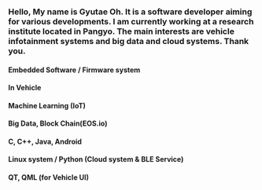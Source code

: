 ### Hello, My name is Gyutae Oh. It is a software developer aiming for various developments. I am currently working at a research institute located in Pangyo. The main interests are vehicle infotainment systems and big data and cloud systems. Thank you.

#### Embedded Software / Firmware system
#### In Vehicle
#### Machine Learning (IoT)
#### Big Data, Block Chain(EOS.io) 
#### C, C++, Java, Android 
#### Linux system / Python (Cloud system & BLE Service)
#### QT, QML (for Vehicle UI)


<!--
**gtogto/gtogto** is a ✨ _special_ ✨ repository because its `README.md` (this file) appears on your GitHub profile.

Here are some ideas to get you started:

- 🔭 I’m currently working on ...
- 🌱 I’m currently learning ...
- 👯 I’m looking to collaborate on ...
- 🤔 I’m looking for help with ...
- 💬 Ask me about ...
- 📫 How to reach me: ...
- 😄 Pronouns: ...
- ⚡ Fun fact: ...
-->

